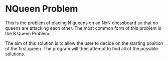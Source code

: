 # NQueen Problem
This is the problem of placing N queens on an NxN chessboard so that no queens are attacking each other.
The most common form of this problem is the 8 Queen Problem.

The aim of this solution is to allow the user to decide on the starting position of the first queen.
The program will then attempt to find all of the possible solutions.
